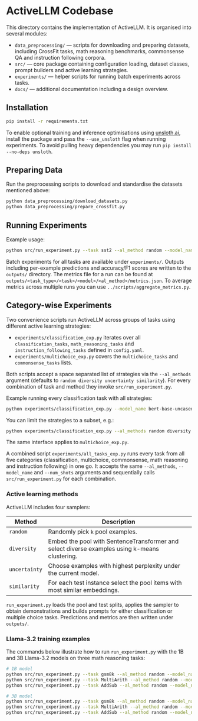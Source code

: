 # ActiveLLM Codebase

This directory contains the implementation of ActiveLLM. It is organised into several modules:

- `data_preprocessing/` — scripts for downloading and preparing datasets, including CrossFit tasks, math reasoning benchmarks, commonsense QA and instruction following corpora.
- `src/` — core package containing configuration loading, dataset classes, prompt builders and active learning strategies.
- `experiments/` — helper scripts for running batch experiments across tasks.
- `docs/` — additional documentation including a design overview.

## Installation

```bash
pip install -r requirements.txt
```
To enable optional training and inference optimisations using [unsloth.ai](https://www.unsloth.ai), install the package and pass the `--use_unsloth` flag when running experiments. To avoid pulling heavy dependencies you may run `pip install --no-deps unsloth`.

## Preparing Data

Run the preprocessing scripts to download and standardise the datasets mentioned above:

```bash
python data_preprocessing/download_datasets.py
python data_preprocessing/prepare_crossfit.py
```

## Running Experiments

Example usage:

```bash
python src/run_experiment.py --task sst2 --al_method random --model_name bert-base-uncased --num_shots 8
```

Batch experiments for all tasks are available under `experiments/`.
Outputs including per-example predictions and accuracy/F1 scores are written to the `outputs/` directory. The metrics file for a run can be found at `outputs/<task_type>/<task>/<model>/<al_method>/metrics.json`.
To average metrics across multiple runs you can use `../scripts/aggregate_metrics.py`.

## Category-wise Experiments

Two convenience scripts run ActiveLLM across groups of tasks using different
active learning strategies:

- `experiments/classification_exp.py` iterates over all
  `classification_tasks`, `math_reasoning_tasks` and `instruction_following_tasks`
  defined in `config.yaml`.
- `experiments/multichoice_exp.py` covers the `multichoice_tasks` and
  `commonsense_tasks` lists.

Both scripts accept a space separated list of strategies via the `--al_methods`
argument (defaults to `random diversity uncertainty similarity`). For every
combination of task and method they invoke `src/run_experiment.py`.

Example running every classification task with all strategies:

```bash
python experiments/classification_exp.py --model_name bert-base-uncased --num_shots 8
```

You can limit the strategies to a subset, e.g.:

```bash
python experiments/classification_exp.py --al_methods random diversity --num_shots 8
```

The same interface applies to `multichoice_exp.py`.

A combined script `experiments/all_tasks_exp.py` runs every task from all five categories (classification, multichoice, commonsense, math reasoning and instruction following) in one go. It accepts the same `--al_methods`, `--model_name` and `--num_shots` arguments and sequentially calls `src/run_experiment.py` for each combination.

### Active learning methods

ActiveLLM includes four samplers:

| Method | Description |
|--------|-------------|
| `random` | Randomly pick `k` pool examples. |
| `diversity` | Embed the pool with SentenceTransformer and select diverse examples using k-means clustering. |
| `uncertainty` | Choose examples with highest perplexity under the current model. |
| `similarity` | For each test instance select the pool items with most similar embeddings. |

`run_experiment.py` loads the pool and test splits, applies the sampler to obtain
demonstrations and builds prompts for either classification or multiple choice
tasks. Predictions and metrics are then written under `outputs/`.

### Llama-3.2 training examples

The commands below illustrate how to run `run_experiment.py` with the 1B and 3B Llama-3.2 models on three math reasoning tasks:

```bash
# 1B model
python src/run_experiment.py --task gsm8k --al_method random --model_name llama-3.2-1b --num_shots 8
python src/run_experiment.py --task MultiArith --al_method random --model_name llama-3.2-1b --num_shots 8
python src/run_experiment.py --task AddSub --al_method random --model_name llama-3.2-1b --num_shots 8

# 3B model
python src/run_experiment.py --task gsm8k --al_method random --model_name llama-3.2-3b --num_shots 8
python src/run_experiment.py --task MultiArith --al_method random --model_name llama-3.2-3b --num_shots 8
python src/run_experiment.py --task AddSub --al_method random --model_name llama-3.2-3b --num_shots 8
```
